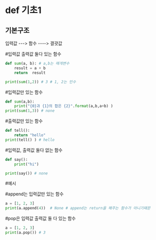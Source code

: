 # def 기초1

## 기본구조
입력값 ---> 함수 ----> 결괏값

#입력값 출력값 둘다 있는 함수
``` python
def sum(a, b): # a,b는 매개변수
    result = a + b
    return  result

print(sum(1,2)) # 3 # 1, 2는 인수
```
#입력값만 있는 함수
```python
def sum(a,b):
    print("{0}과 {1}의 합은 {2}".format(a,b,a+b) )
print(sum(1,3)) # none
```

#출력값만 있는 함수
```python
def tell():
    return "hello"
print(tell() ) # hello
```

#입력값, 출력값 둘다 없는 함수
```python
def say():
    print("hi")

print(say()) # none
```

#예시

#append는 입력값만 있는 함수
```python
a = [1, 2, 3]
print(a.append(4))  # None # append는 return을 해주는 함수가 아니기때문
```
#pop은  입력값 출력값 둘 다 있는 함수
```python
a = [1, 2, 3]
print(a.pop()) # 3
```
